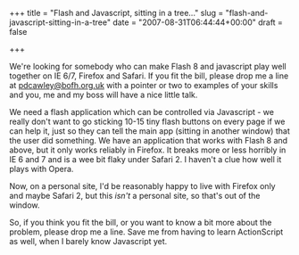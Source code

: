 +++
title = "Flash and Javascript, sitting in a tree..."
slug = "flash-and-javascript-sitting-in-a-tree"
date = "2007-08-31T06:44:44+00:00"
draft = false

+++

We're looking for somebody who can make Flash 8 and javascript play well together on IE 6/7, Firefox and Safari. If you fit the bill, please drop me a line at <pdcawley@bofh.org.uk> with a pointer or two to examples of your skills and you, me and my boss will have a nice little talk.

We need a flash application which can be controlled via Javascript - we really don't want to go sticking 10-15 tiny flash buttons on every page if we can help it, just so they can tell the main app (sitting in another window) that the user did something. We have an application that works with Flash 8 and above, but it only works reliably in Firefox. It breaks more or less horribly in IE 6 and 7 and is a wee bit flaky under Safari 2. I haven't a clue how well it plays with Opera.

Now, on a personal site, I'd be reasonably happy to live with Firefox only and maybe Safari 2, but this *isn't* a personal site, so that's out of the window.

So, if you think you fit the bill, or you want to know a bit more about the problem, please drop me a line. Save me from having to learn ActionScript as well, when I barely know Javascript yet.
